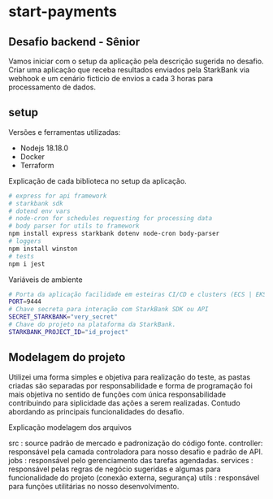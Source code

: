 # start-payments

## Desafio backend - Sênior

Vamos iniciar com o setup da aplicação pela descrição sugerida no desafio. Criar uma aplicação que receba resultados enviados pela StarkBank via webhook e um cenário ficticio de envios a cada 3 horas para processamento de dados.

## setup

Versões e ferramentas utilizadas:

- Nodejs 18.18.0
- Docker
- Terraform

Explicação de cada biblioteca no setup da aplicação.

```bash
# express for api framework
# starkbank sdk
# dotend env vars
# node-cron for schedules requesting for processing data
# body parser for utils to framework
npm install express starkbank dotenv node-cron body-parser
# loggers
npm install winston
# tests
npm i jest
```

Variáveis de ambiente

```bash
# Porta da aplicação facilidade em esteiras CI/CD e clusters (ECS | EKS)
PORT=9444
# Chave secreta para interação com StarkBank SDK ou API
SECRET_STARKBANK="very_secret"
# Chave do projeto na plataforma da StarkBank.
STARKBANK_PROJECT_ID="id_project"
```

## Modelagem do projeto

Utilizei uma forma simples e objetiva para realização do teste, as pastas criadas são separadas por responsabilidade e forma de programação foi mais objetiva no sentido de funções com única responsabilidade contribuindo para siplicidade das ações a serem realizadas. Contudo abordando as principais funcionalidades do desafio.

Explicação modelagem dos arquivos

src       : source padrão de mercado e padronização do código fonte.
controller: responsável pela camada controladora para nosso desafio e padrão de API.
jobs      : responsável pelo gerenciamento das tarefas agendadas.
services  : responsável pelas regras de negócio sugeridas e algumas para funcionalidade do projeto (conexão externa, segurança)
utils     : responsável para funções utilitárias no nosso desenvolvimento.
